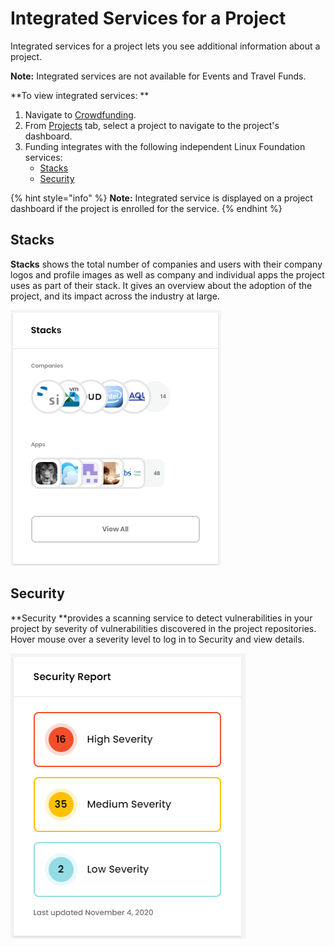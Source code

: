 # Integrated Services for a Project

Integrated services for a project lets you see additional information about a project.

**Note:** Integrated services are not available for Events and Travel Funds.

**To view integrated services: **

1. Navigate to [Crowdfunding](https://crowdfunding.lfx.linuxfoundation.org).
2. From [Projects](./#Dashboard-ProjectsandMentorships) tab, select a project to navigate to the project's dashboard.
3. Funding integrates with the following independent Linux Foundation services:
   * [Stacks](integrated-services-for-a-project.md#IntegratedServicesforaProject-Stacks)
   * [Security](integrated-services-for-a-project.md#IntegratedServicesforaProject-VulnerabilityDetection)

{% hint style="info" %}
**Note:** Integrated service is displayed on a project dashboard if the project is enrolled for the service.
{% endhint %}

## Stacks <a href="integratedservicesforaproject-stacks" id="integratedservicesforaproject-stacks"></a>

**Stacks** shows the total number of companies and users with their company logos and profile images as well as company and individual apps the project uses as part of their stack. It gives an overview about the adoption of the project, and its impact across the industry at large.

![](../../.gitbook/assets/7416590.png)

## Security <a href="integratedservicesforaproject-vulnerabilitydetection" id="integratedservicesforaproject-vulnerabilitydetection"></a>

**Security **provides a scanning service to detect vulnerabilities in your project by severity of vulnerabilities discovered in the project repositories. Hover mouse over a severity level to log in to Security and view details.

![](../../.gitbook/assets/security-report.png)

